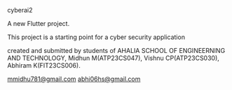 cyberai2

A new Flutter project.


This project is a starting point for a cyber security application

created and submitted by
students of AHALIA SCHOOL OF ENGINEERNING AND TECHNOLOGY,
Midhun M(ATP23CS047), Vishnu CP(ATP23CS030), Abhiram K(FIT23CS006).

mmidhu781@gmail.com
abhi06hs@gmail.com
